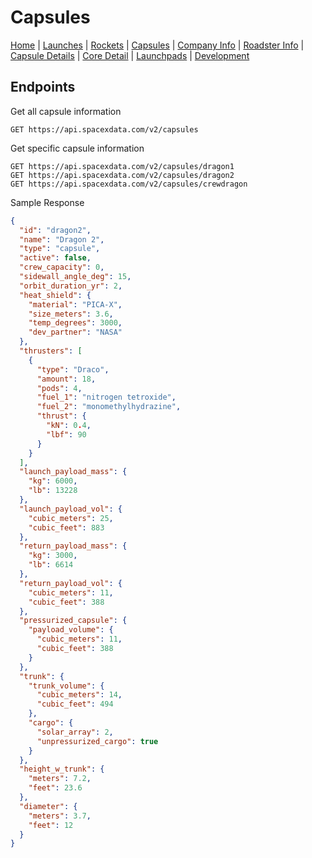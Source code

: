 # Capsules

[Home](https://github.com/r-spacex/SpaceX-API/blob/master/docs/home.md) | [Launches](https://github.com/r-spacex/SpaceX-API/blob/master/docs/launches.md) | [Rockets](https://github.com/r-spacex/SpaceX-API/blob/master/docs/rocket.md) | [Capsules](https://github.com/r-spacex/SpaceX-API/blob/master/docs/capsule.md) | [Company Info](https://github.com/r-spacex/SpaceX-API/blob/master/docs/company_info.md) | [Roadster Info](https://github.com/r-spacex/SpaceX-API/blob/master/docs/roadster.md) | [Capsule Details](https://github.com/r-spacex/SpaceX-API/blob/master/docs/capsule_detail.md) | [Core Detail](https://github.com/r-spacex/SpaceX-API/blob/master/docs/core_detail.md) | [Launchpads](https://github.com/r-spacex/SpaceX-API/blob/master/docs/launchpad.md) | [Development](https://github.com/r-spacex/SpaceX-API/blob/master/docs/development.md)

## Endpoints
Get all capsule information
```http
GET https://api.spacexdata.com/v2/capsules
```

Get specific capsule information
```http
GET https://api.spacexdata.com/v2/capsules/dragon1
GET https://api.spacexdata.com/v2/capsules/dragon2
GET https://api.spacexdata.com/v2/capsules/crewdragon
```

Sample Response
```json
{
  "id": "dragon2",
  "name": "Dragon 2",
  "type": "capsule",
  "active": false,
  "crew_capacity": 0,
  "sidewall_angle_deg": 15,
  "orbit_duration_yr": 2,
  "heat_shield": {
    "material": "PICA-X",
    "size_meters": 3.6,
    "temp_degrees": 3000,
    "dev_partner": "NASA"
  },
  "thrusters": [
    {
      "type": "Draco",
      "amount": 18,
      "pods": 4,
      "fuel_1": "nitrogen tetroxide",
      "fuel_2": "monomethylhydrazine",
      "thrust": {
        "kN": 0.4,
        "lbf": 90
      }
    }
  ],
  "launch_payload_mass": {
    "kg": 6000,
    "lb": 13228
  },
  "launch_payload_vol": {
    "cubic_meters": 25,
    "cubic_feet": 883
  },
  "return_payload_mass": {
    "kg": 3000,
    "lb": 6614
  },
  "return_payload_vol": {
    "cubic_meters": 11,
    "cubic_feet": 388
  },
  "pressurized_capsule": {
    "payload_volume": {
      "cubic_meters": 11,
      "cubic_feet": 388
    }
  },
  "trunk": {
    "trunk_volume": {
      "cubic_meters": 14,
      "cubic_feet": 494
    },
    "cargo": {
      "solar_array": 2,
      "unpressurized_cargo": true
    }
  },
  "height_w_trunk": {
    "meters": 7.2,
    "feet": 23.6
  },
  "diameter": {
    "meters": 3.7,
    "feet": 12
  }
}
```